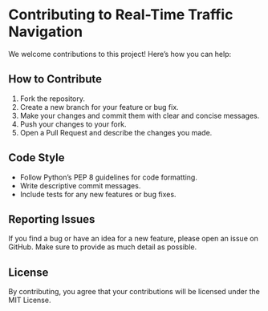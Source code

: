 # Contributing to Real-Time Traffic Navigation

We welcome contributions to this project! Here’s how you can help:

## How to Contribute

1. Fork the repository.
2. Create a new branch for your feature or bug fix.
3. Make your changes and commit them with clear and concise messages.
4. Push your changes to your fork.
5. Open a Pull Request and describe the changes you made.

## Code Style

- Follow Python’s PEP 8 guidelines for code formatting.
- Write descriptive commit messages.
- Include tests for any new features or bug fixes.

## Reporting Issues

If you find a bug or have an idea for a new feature, please open an issue on GitHub. Make sure to provide as much detail as possible.

## License

By contributing, you agree that your contributions will be licensed under the MIT License.
